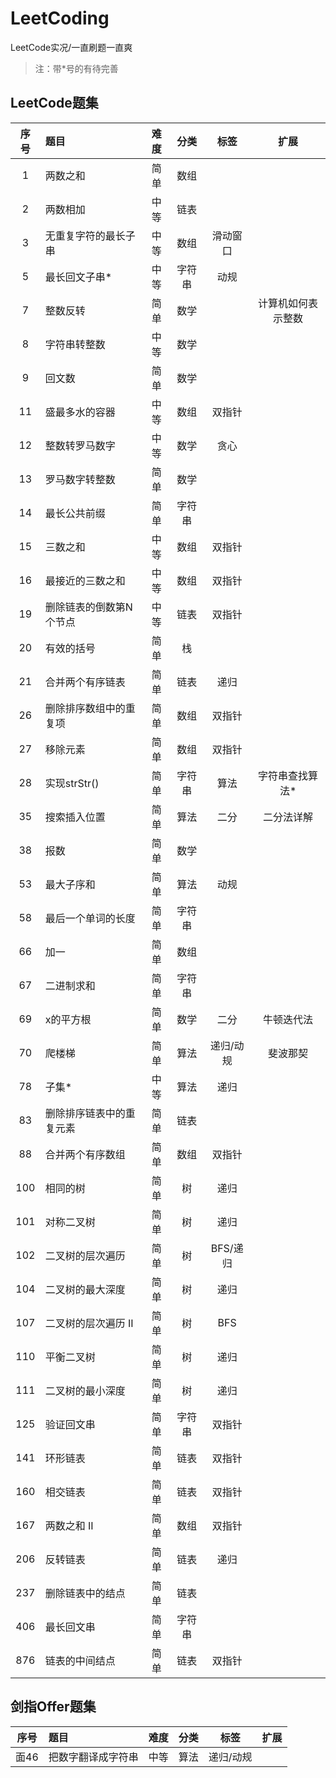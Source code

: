 # LeetCoding
LeetCode实况/一直刷题一直爽

> 注：带\*号的有待完善

## LeetCode题集
|序号|题目|难度|分类|标签|扩展|
|:-:|:-|:-:|:-:|:-:|:-:|
|1|两数之和|简单|数组|
|2|两数相加|中等|链表|
|3|无重复字符的最长子串|中等|数组|滑动窗口|
|5|最长回文子串*|中等|字符串|动规|
|7|整数反转|简单|数学||计算机如何表示整数|
|8|字符串转整数|中等|数学|
|9|回文数|简单|数学|
|11|盛最多水的容器|中等|数组|双指针|
|12|整数转罗马数字|中等|数学|贪心|
|13|罗马数字转整数|简单|数学|
|14|最长公共前缀|简单|字符串|
|15|三数之和|中等|数组|双指针|
|16|最接近的三数之和|中等|数组|双指针|
|19|删除链表的倒数第N个节点|中等|链表|双指针|
|20|有效的括号|简单|栈|
|21|合并两个有序链表|简单|链表|递归|
|26|删除排序数组中的重复项|简单|数组|双指针|
|27|移除元素|简单|数组|双指针|
|28|实现strStr()|简单|字符串|算法|字符串查找算法*|
|35|搜索插入位置|简单|算法|二分|二分法详解|
|38|报数|简单|数学|
|53|最大子序和|简单|算法|动规|
|58|最后一个单词的长度|简单|字符串|
|66|加一|简单|数组|
|67|二进制求和|简单|字符串|
|69|x的平方根|简单|数学|二分|牛顿迭代法|
|70|爬楼梯|简单|算法|递归/动规|斐波那契|
|78|子集*|中等|算法|递归|
|83|删除排序链表中的重复元素|简单|链表|
|88|合并两个有序数组|简单|数组|双指针|
|100|相同的树|简单|树|递归|
|101|对称二叉树|简单|树|递归|
|102|二叉树的层次遍历|简单|树|BFS/递归|
|104|二叉树的最大深度|简单|树|递归|
|107|二叉树的层次遍历 II|简单|树|BFS|
|110|平衡二叉树|简单|树|递归|
|111|二叉树的最小深度|简单|树|递归|
|125|验证回文串|简单|字符串|双指针|
|141|环形链表|简单|链表|双指针|
|160|相交链表|简单|链表|双指针|
|167|两数之和 II|简单|数组|双指针|
|206|反转链表|简单|链表|递归|
|237|删除链表中的结点|简单|链表|
|406|最长回文串|简单|字符串|
|876|链表的中间结点|简单|链表|双指针|

## 剑指Offer题集
|序号|题目|难度|分类|标签|扩展|
|:-:|:-|:-:|:-:|:-:|:-:|
|面46|把数字翻译成字符串|中等|算法|递归/动规|
